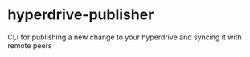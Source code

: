 # hyperdrive-publisher
CLI for publishing a new change to your hyperdrive and syncing it with remote peers
